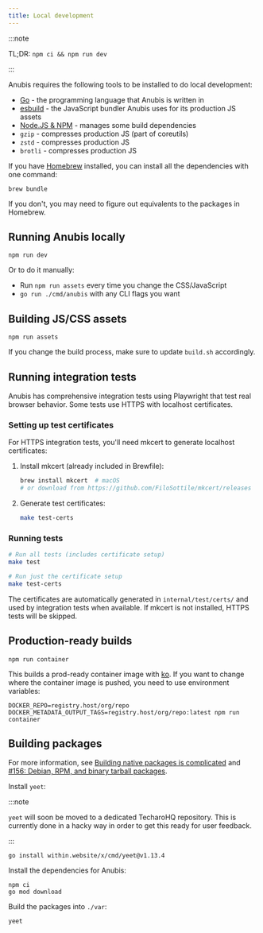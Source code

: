 ```yaml
---
title: Local development
---
```


:::note

TL;DR: `npm ci && npm run dev`

:::

Anubis requires the following tools to be installed to do local development:

- [Go](https://go.dev) - the programming language that Anubis is written in
- [esbuild](https://esbuild.github.io/) - the JavaScript bundler Anubis uses for its production JS assets
- [Node.JS & NPM](https://nodejs.org/en) - manages some build dependencies
- `gzip` - compresses production JS (part of coreutils)
- `zstd` - compresses production JS
- `brotli` - compresses production JS

If you have [Homebrew](https://brew.sh) installed, you can install all the dependencies with one command:

```text
brew bundle
```

If you don't, you may need to figure out equivalents to the packages in Homebrew.

## Running Anubis locally

```text
npm run dev
```

Or to do it manually:

- Run `npm run assets` every time you change the CSS/JavaScript
- `go run ./cmd/anubis` with any CLI flags you want

## Building JS/CSS assets

```text
npm run assets
```

If you change the build process, make sure to update `build.sh` accordingly.

## Running integration tests

Anubis has comprehensive integration tests using Playwright that test real browser behavior. Some tests use HTTPS with
localhost certificates.

### Setting up test certificates

For HTTPS integration tests, you'll need mkcert to generate localhost certificates:

1. Install mkcert (already included in Brewfile):
   ```bash
   brew install mkcert  # macOS
   # or download from https://github.com/FiloSottile/mkcert/releases
   ```

2. Generate test certificates:
   ```bash
   make test-certs
   ```

### Running tests

```bash
# Run all tests (includes certificate setup)
make test

# Run just the certificate setup
make test-certs
```

The certificates are automatically generated in `internal/test/certs/` and used by integration tests when available.
If mkcert is not installed, HTTPS tests will be skipped.

## Production-ready builds

```text
npm run container
```

This builds a prod-ready container image with [ko](https://ko.build). If you want to change where the container image is
pushed, you need to use environment variables:

```text
DOCKER_REPO=registry.host/org/repo DOCKER_METADATA_OUTPUT_TAGS=registry.host/org/repo:latest npm run container
```

## Building packages

For more information, see [Building native packages is complicated](https://xeiaso.net/blog/2025/anubis-packaging/)
and [#156: Debian, RPM, and binary tarball packages](https://github.com/TecharoHQ/anubis/issues/156).

Install `yeet`:

:::note

`yeet` will soon be moved to a dedicated TecharoHQ repository. This is currently done in a hacky way in order to get
this ready for user feedback.

:::

```text
go install within.website/x/cmd/yeet@v1.13.4
```

Install the dependencies for Anubis:

```text
npm ci
go mod download
```

Build the packages into `./var`:

```text
yeet
```
